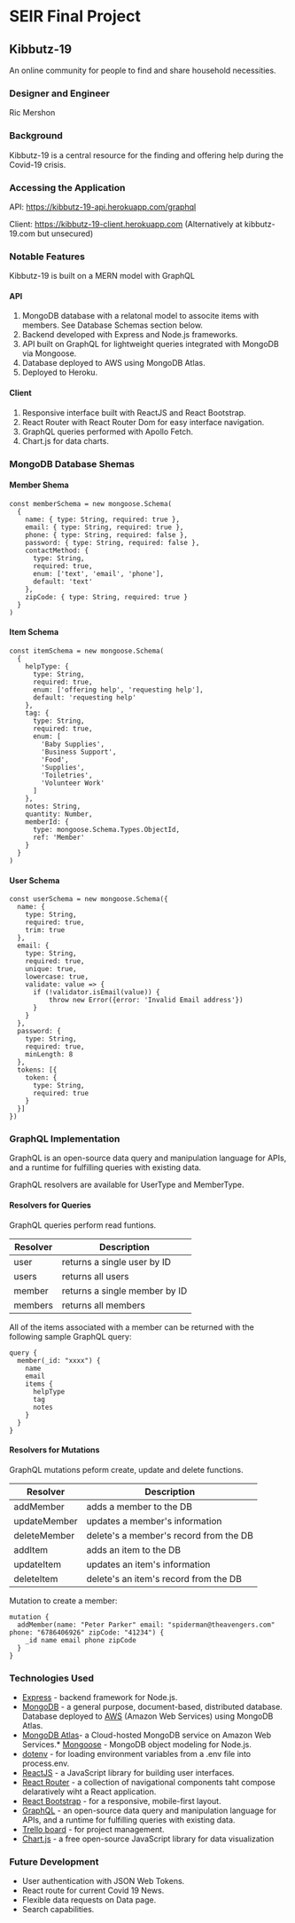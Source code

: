 # SEIR Final Project

## Kibbutz-19
An online community for people to find and share household necessities.

### Designer and Engineer
Ric Mershon

### Background
Kibbutz-19 is a central resource for the finding and offering help during the Covid-19 crisis.

### Accessing the Application

API: https://kibbutz-19-api.herokuapp.com/graphql

Client: https://kibbutz-19-client.herokuapp.com (Alternatively at kibbutz-19.com but unsecured)

### Notable Features

Kibbutz-19 is built on a MERN model with GraphQL

#### API

1. MongoDB database with a relatonal model to associte items with members. See Database Schemas section below.
2. Backend developed with Express and Node.js frameworks.
3. API built on GraphQL for lightweight queries integrated with MongoDB via Mongoose.
4. Database deployed to AWS using MongoDB Atlas.
5. Deployed to Heroku.

#### Client

1. Responsive interface built with ReactJS and React Bootstrap.
2. React Router with React Router Dom for easy interface navigation.
3. GraphQL queries performed with Apollo Fetch.
4. Chart.js for data charts.

### MongoDB Database Shemas

#### Member Shema
```
const memberSchema = new mongoose.Schema(
  {
    name: { type: String, required: true },
    email: { type: String, required: true },
    phone: { type: String, required: false },
    password: { type: String, required: false },
    contactMethod: {
      type: String,
      required: true,
      enum: ['text', 'email', 'phone'],
      default: 'text'
    },
    zipCode: { type: String, required: true }
  }
)
```
#### Item Schema
```
const itemSchema = new mongoose.Schema(
  {
    helpType: {
      type: String,
      required: true,
      enum: ['offering help', 'requesting help'],
      default: 'requesting help'
    },
    tag: {
      type: String,
      required: true,
      enum: [
        'Baby Supplies',
        'Business Support',
        'Food',
        'Supplies',
        'Toiletries',
        'Volunteer Work'
      ]
    },
    notes: String,
    quantity: Number,
    memberId: {
      type: mongoose.Schema.Types.ObjectId,
      ref: 'Member'
    }
  }
)
```
#### User Schema
```
const userSchema = new mongoose.Schema({
  name: {
    type: String,
    required: true,
    trim: true
  },
  email: {
    type: String,
    required: true,
    unique: true,
    lowercase: true,
    validate: value => {
      if (!validator.isEmail(value)) {
          throw new Error({error: 'Invalid Email address'})
      }
    }
  },
  password: {
    type: String,
    required: true,
    minLength: 8
  },
  tokens: [{
    token: {
      type: String,
      required: true
    }
  }]
})
```

### GraphQL Implementation
GraphQL is an open-source data query and manipulation language for APIs, and a runtime for fulfilling queries with existing data.

GraphQL resolvers are available for UserType and MemberType.

#### Resolvers for Queries

GraphQL queries perform read funtions.

| Resolver | Description |
| -------- |-------------|
| user | returns a single user by ID |
| users | returns all users |
| member | returns a single member by ID |
| members | returns all members |

All of the items associated with a member can be returned with the following sample GraphQL query:

```
query {
  member(_id: "xxxx") {
    name
    email
    items {
      helpType
      tag
      notes
    }
  }
}
```

#### Resolvers for Mutations

GraphQL mutations peform create, update and delete functions.

| Resolver | Description |
| -------- |-------------|
| addMember | adds a member to the DB |
| updateMember | updates a member's information |
| deleteMember | delete's a member's record from the DB |
| addItem | adds an item to the DB |
| updateItem | updates an item's information |
| deleteItem | delete's an item's record from the DB |

Mutation to create a member:
```
mutation {
  addMember(name: "Peter Parker" email: "spiderman@theavengers.com" phone: "6786406926" zipCode: "41234") {
    _id name email phone zipCode
  }
}
```

### Technologies Used

* [Express](https://expressjs.com/) - backend framework for Node.js.
* [MongoDB](https://www.mongodb.com/) - a general purpose, document-based, distributed database. Database deployed to [AWS](https://aws.amazon.com/) (Amazon Web Services) using MongoDB Atlas.
* [MongoDB Atlas](https://www.mongodb.com/cloud/atlas/lp/try2?utm_source=google&utm_campaign=gs_americas_united%20states_search_brand_atlas_desktop&utm_term=mongodb%20atlas&utm_medium=cpc_paid_search&utm_ad=e&gclid=Cj0KCQjwm9D0BRCMARIsAIfvfIaIxOPcBQe1bbgFezxEHNG19vC0mGsB2KWV2SHkLaYK4bIB0M8suPgaAk7KEALw_wcB)- a Cloud-hosted MongoDB service on Amazon Web Services.* [Mongoose](https://mongoosejs.com/) - MongoDB object modeling for Node.js.
* [dotenv](https://www.npmjs.com/package/dotenv) - for loading environment variables from a .env file into process.env.
* [ReactJS](https://reactjs.org/) - a JavaScript library for building user interfaces.
* [React Router](https://reacttraining.com/react-router/) - a collection of navigational components taht compose delaratively wiht a React application.
* [React Bootstrap](https://react-bootstrap.github.io/) - for a responsive, mobile-first layout.
* [GraphQL](https://www.graphql.com/) - an open-source data query and manipulation language for APIs, and a runtime for fulfilling queries with existing data.
* [Trello board](https://trello.com/b/AKxShGdp/kibbutz-19) - for project management.
* [Chart.js](https://www.chartjs.org/) - a free open-source JavaScript library for data visualization

### Future Development
* User authentication with JSON Web Tokens.
* React route for current Covid 19 News.
* Flexible data requests on Data page.
* Search capabilities.
